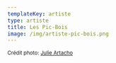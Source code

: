```yaml
---
templateKey: artiste
type: artiste
title: Les Pic-Bois
image: /img/artiste-pic-bois.png
---
```


<small>Crédit photo: [Julie Artacho](http://www.coeurdartacho.com/)</small>
